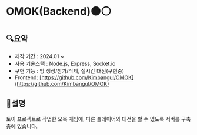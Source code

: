 # OMOK(Backend)⚫⚪
## 🔍요약
* 제작 기간 : 2024.01 ~
* 사용 기술스택 : Node.js, Express, Socket.io
* 구현 기능 : 방 생성/참가/삭제, 실시간 대전(구현중)
* Frontend: [https://github.com/Kimbangul/OMOK](https://github.com/Kimbangul/OMOK)

## 📝설명
토이 프로젝트로 작업한 오목 게임에, 다른 플레이어와 대전을 할 수 있도록 서버를 구축 중에 있습니다.